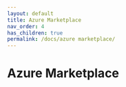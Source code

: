 ```yaml
---
layout: default
title: Azure Marketplace
nav_order: 4
has_children: true
permalink: /docs/azure marketplace/
---
```


# Azure Marketplace